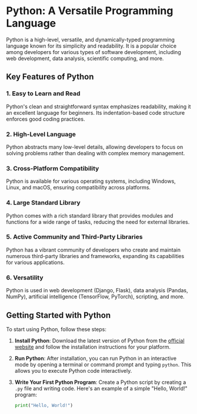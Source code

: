# Python: A Versatile Programming Language

Python is a high-level, versatile, and dynamically-typed programming language known for its simplicity and readability. It is a popular choice among developers for various types of software development, including web development, data analysis, scientific computing, and more.

## Key Features of Python

### 1. Easy to Learn and Read

Python's clean and straightforward syntax emphasizes readability, making it an excellent language for beginners. Its indentation-based code structure enforces good coding practices.

### 2. High-Level Language

Python abstracts many low-level details, allowing developers to focus on solving problems rather than dealing with complex memory management.

### 3. Cross-Platform Compatibility

Python is available for various operating systems, including Windows, Linux, and macOS, ensuring compatibility across platforms.

### 4. Large Standard Library

Python comes with a rich standard library that provides modules and functions for a wide range of tasks, reducing the need for external libraries.

### 5. Active Community and Third-Party Libraries

Python has a vibrant community of developers who create and maintain numerous third-party libraries and frameworks, expanding its capabilities for various applications.

### 6. Versatility

Python is used in web development (Django, Flask), data analysis (Pandas, NumPy), artificial intelligence (TensorFlow, PyTorch), scripting, and more.

## Getting Started with Python

To start using Python, follow these steps:

1. **Install Python**: Download the latest version of Python from the [official website](https://www.python.org/downloads/) and follow the installation instructions for your platform.

2. **Run Python**: After installation, you can run Python in an interactive mode by opening a terminal or command prompt and typing `python`. This allows you to execute Python code interactively.

3. **Write Your First Python Program**: Create a Python script by creating a `.py` file and writing code. Here's an example of a simple "Hello, World!" program:

   ```python
   print("Hello, World!")
